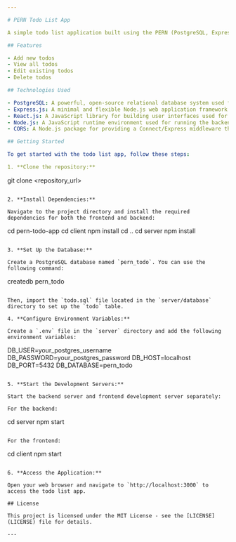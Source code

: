```yaml
---

# PERN Todo List App

A simple todo list application built using the PERN (PostgreSQL, Express, React, Node.js) stack.

## Features

- Add new todos
- View all todos
- Edit existing todos
- Delete todos

## Technologies Used

- PostgreSQL: A powerful, open-source relational database system used for storing todo data.
- Express.js: A minimal and flexible Node.js web application framework used for building the backend API.
- React.js: A JavaScript library for building user interfaces used for creating the frontend interface.
- Node.js: A JavaScript runtime environment used for running the backend server.
- CORS: A Node.js package for providing a Connect/Express middleware that can be used to enable CORS with various options.

## Getting Started

To get started with the todo list app, follow these steps:

1. **Clone the repository:**

```
git clone <repository_url>
```

2. **Install Dependencies:**

Navigate to the project directory and install the required dependencies for both the frontend and backend:

```
cd pern-todo-app
cd client
npm install
cd ..
cd server
npm install
```

3. **Set Up the Database:**

Create a PostgreSQL database named `pern_todo`. You can use the following command:

```
createdb pern_todo
```

Then, import the `todo.sql` file located in the `server/database` directory to set up the `todo` table.

4. **Configure Environment Variables:**

Create a `.env` file in the `server` directory and add the following environment variables:

```
DB_USER=your_postgres_username
DB_PASSWORD=your_postgres_password
DB_HOST=localhost
DB_PORT=5432
DB_DATABASE=pern_todo
```

5. **Start the Development Servers:**

Start the backend server and frontend development server separately:

For the backend:

```
cd server
npm start
```

For the frontend:

```
cd client
npm start
```

6. **Access the Application:**

Open your web browser and navigate to `http://localhost:3000` to access the todo list app.

## License

This project is licensed under the MIT License - see the [LICENSE](LICENSE) file for details.

---
```

